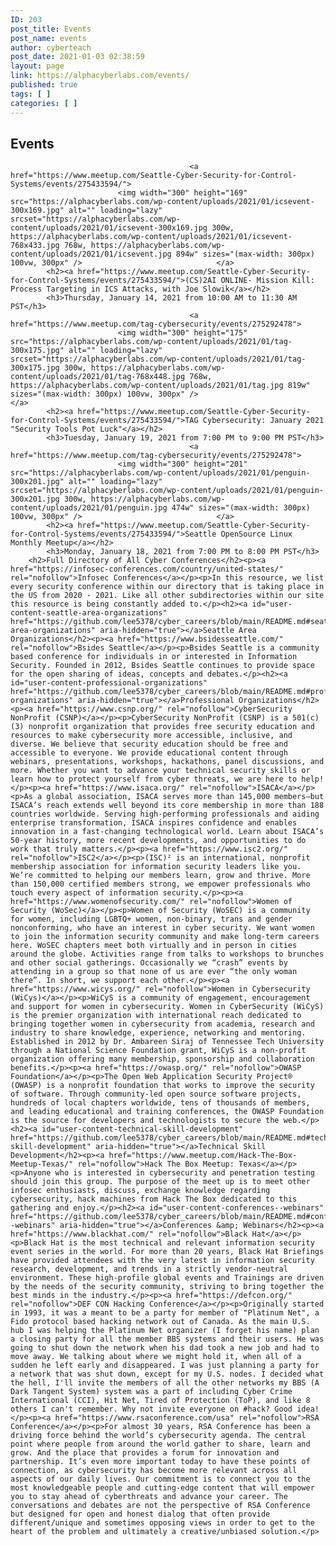 ```yaml
---
ID: 203
post_title: Events
post_name: events
author: cyberteach
post_date: 2021-01-03 02:38:59
layout: page
link: https://alphacyberlabs.com/events/
published: true
tags: [ ]
categories: [ ]
---
```

## Events 

                                            <a href="https://www.meetup.com/Seattle-Cyber-Security-for-Control-Systems/events/275433594/">
                            <img width="300" height="169" src="https://alphacyberlabs.com/wp-content/uploads/2021/01/icsevent-300x169.jpg" alt="" loading="lazy" srcset="https://alphacyberlabs.com/wp-content/uploads/2021/01/icsevent-300x169.jpg 300w, https://alphacyberlabs.com/wp-content/uploads/2021/01/icsevent-768x433.jpg 768w, https://alphacyberlabs.com/wp-content/uploads/2021/01/icsevent.jpg 894w" sizes="(max-width: 300px) 100vw, 300px" />                              </a>
            <h2><a href="https://www.meetup.com/Seattle-Cyber-Security-for-Control-Systems/events/275433594/">(CS)2AI ONLINE- Mission Kill: Process Targeting in ICS Attacks, with Joe Slowik</a></h2>      
            <h3>Thursday, January 14, 2021 from 10:00 AM to 11:30 AM PST</h3>       
                                            <a href="https://www.meetup.com/tag-cybersecurity/events/275292478">
                            <img width="300" height="175" src="https://alphacyberlabs.com/wp-content/uploads/2021/01/tag-300x175.jpg" alt="" loading="lazy" srcset="https://alphacyberlabs.com/wp-content/uploads/2021/01/tag-300x175.jpg 300w, https://alphacyberlabs.com/wp-content/uploads/2021/01/tag-768x448.jpg 768w, https://alphacyberlabs.com/wp-content/uploads/2021/01/tag.jpg 819w" sizes="(max-width: 300px) 100vw, 300px" />                              </a>
            <h2><a href="https://www.meetup.com/Seattle-Cyber-Security-for-Control-Systems/events/275433594/">TAG Cybersecurity: January 2021 "Security Tools Pot Luck"</a></h2>        
            <h3>Tuesday, January 19, 2021 from 7:00 PM to 9:00 PM PST</h3>      
                                            <a href="https://www.meetup.com/tag-cybersecurity/events/275292478">
                            <img width="300" height="201" src="https://alphacyberlabs.com/wp-content/uploads/2021/01/penguin-300x201.jpg" alt="" loading="lazy" srcset="https://alphacyberlabs.com/wp-content/uploads/2021/01/penguin-300x201.jpg 300w, https://alphacyberlabs.com/wp-content/uploads/2021/01/penguin.jpg 474w" sizes="(max-width: 300px) 100vw, 300px" />                              </a>
            <h2><a href="https://www.meetup.com/Seattle-Cyber-Security-for-Control-Systems/events/275433594/">Seattle OpenSource Linux Monthly Meetup</a></h2>      
            <h3>Monday, January 18, 2021 from 7:00 PM to 8:00 PM PST</h3>       
        <h2>Full Directory of All Cyber Conferences</h2><p><a href="https://infosec-conferences.com/country/united-states/" rel="nofollow">Infosec Conferences</a></p><p>In this resource, we list every security conference within our directory that is taking place in the US from 2020 - 2021. Like all other subdirectories within our site this resource is being constantly added to.</p><h2><a id="user-content-seattle-area-organizations" href="https://github.com/lee5378/cyber_careers/blob/main/README.md#seattle-area-organizations" aria-hidden="true"></a>Seattle Area Organizations</h2><p><a href="https://www.bsidesseattle.com/" rel="nofollow">Bsides Seattle</a></p><p>Bsides Seattle is a community based conference for individuals in or interested in Information Security. Founded in 2012, Bsides Seattle continues to provide space for the open sharing of ideas, concepts and debates.</p><h2><a id="user-content-professional-organizations" href="https://github.com/lee5378/cyber_careers/blob/main/README.md#professional-organizations" aria-hidden="true"></a>Professional Organizations</h2><p><a href="https://www.csnp.org/" rel="nofollow">CyberSecurity NonProfit (CSNP)</a></p><p>CyberSecurity NonProfit (CSNP) is a 501(c)(3) nonprofit organization that provides free security education and resources to make cybersecurity more accessible, inclusive, and diverse. We believe that security education should be free and accessible to everyone. We provide educational content through webinars, presentations, workshops, hackathons, panel discussions, and more. Whether you want to advance your technical security skills or learn how to protect yourself from cyber threats, we are here to help!</p><p><a href="https://www.isaca.org/" rel="nofollow">ISACA</a></p><p>As a global association, ISACA serves more than 145,000 members—but ISACA’s reach extends well beyond its core membership in more than 188 countries worldwide. Serving high-performing professionals and aiding enterprise transformation, ISACA inspires confidence and enables innovation in a fast-changing technological world. Learn about ISACA’s 50-year history, more recent developments, and opportunities to do work that truly matters.</p><p><a href="https://www.isc2.org/" rel="nofollow">ISC2</a></p><p>(ISC)² is an international, nonprofit membership association for information security leaders like you. We’re committed to helping our members learn, grow and thrive. More than 150,000 certified members strong, we empower professionals who touch every aspect of information security.</p><p><a href="https://www.womenofsecurity.com/" rel="nofollow">Women of Security (WoSec)</a></p><p>Women of Security (WoSEC) is a community for women, including LGBTQ+ women, non-binary, trans and gender nonconforming, who have an interest in cyber security. We want women to join the information security community and make long-term careers here. WoSEC chapters meet both virtually and in person in cities around the globe. Activities range from talks to workshops to brunches and other social gatherings. Occasionally we “crash” events by attending in a group so that none of us are ever “the only woman there”. In short, we support each other.</p><p><a href="https://www.wicys.org/" rel="nofollow">Women in Cybersecurity (WiCys)</a></p><p>WiCyS is a community of engagement, encouragement and support for women in cybersecurity. Women in CyberSecurity (WiCyS) is the premier organization with international reach dedicated to bringing together women in cybersecurity from academia, research and industry to share knowledge, experience, networking and mentoring. Established in 2012 by Dr. Ambareen Siraj of Tennessee Tech University through a National Science Foundation grant, WiCyS is a non-profit organization offering many membership, sponsorship and collaboration benefits.</p><p><a href="https://owasp.org/" rel="nofollow">OWASP Foundation</a></p><p>The Open Web Application Security Project® (OWASP) is a nonprofit foundation that works to improve the security of software. Through community-led open source software projects, hundreds of local chapters worldwide, tens of thousands of members, and leading educational and training conferences, the OWASP Foundation is the source for developers and technologists to secure the web.</p><h2><a id="user-content-technical-skill-development" href="https://github.com/lee5378/cyber_careers/blob/main/README.md#technical-skill-development" aria-hidden="true"></a>Technical Skill Development</h2><p><a href="https://www.meetup.com/Hack-The-Box-Meetup-Texas/" rel="nofollow">Hack The Box Meetup: Texas</a></p><p>Anyone who is interested in cybersecurity and penetration testing should join this group. The purpose of the meet up is to meet other infosec enthusiasts, discuss, exchange knowledge regarding cybersecurity, hack machines from Hack The Box dedicated to this gathering and enjoy.</p><h2><a id="user-content-conferences--webinars" href="https://github.com/lee5378/cyber_careers/blob/main/README.md#conferences--webinars" aria-hidden="true"></a>Conferences &amp; Webinars</h2><p><a href="https://www.blackhat.com/" rel="nofollow">Black Hat</a></p><p>Black Hat is the most technical and relevant information security event series in the world. For more than 20 years, Black Hat Briefings have provided attendees with the very latest in information security research, development, and trends in a strictly vendor-neutral environment. These high-profile global events and Trainings are driven by the needs of the security community, striving to bring together the best minds in the industry.</p><p><a href="https://defcon.org/" rel="nofollow">DEF CON Hacking Conference</a></p><p>Originally started in 1993, it was a meant to be a party for member of "Platinum Net", a Fido protocol based hacking network out of Canada. As the main U.S. hub I was helping the Platinum Net organizer (I forget his name) plan a closing party for all the member BBS systems and their users. He was going to shut down the network when his dad took a new job and had to move away. We talking about where we might hold it, when all of a sudden he left early and disappeared. I was just planning a party for a network that was shut down, except for my U.S. nodes. I decided what the hell, I'll invite the members of all the other networks my BBS (A Dark Tangent System) system was a part of including Cyber Crime International (CCI), Hit Net, Tired of Protection (ToP), and like 8 others I can't remember. Why not invite everyone on #hack? Good idea!</p><p><a href="https://www.rsaconference.com/usa" rel="nofollow">RSA Conference</a></p><p>For almost 30 years, RSA Conference has been a driving force behind the world’s cybersecurity agenda. The central point where people from around the world gather to share, learn and grow. And the place that provides a forum for innovation and partnership. It’s even more important today to have these points of connection, as cybersecurity has become more relevant across all aspects of our daily lives. Our commitment is to connect you to the most knowledgeable people and cutting-edge content that will empower you to stay ahead of cyberthreats and advance your career. The conversations and debates are not the perspective of RSA Conference but designed for open and honest dialog that often provide different/unique and sometimes opposing views in order to get to the heart of the problem and ultimately a creative/unbiased solution.</p>